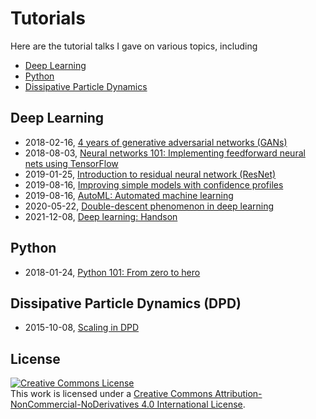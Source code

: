 # Tutorials

Here are the tutorial talks I gave on various topics, including

- [Deep Learning](#deep-learning)
- [Python](#python)
- [Dissipative Particle Dynamics](#dissipative-particle-dynamics-dpd)

## Deep Learning

- 2018-02-16, [4 years of generative adversarial networks (GANs)](20180216_GAN/gan.pdf)
- 2018-08-03, [Neural networks 101: Implementing feedforward neural nets using TensorFlow](20180803_neural_network/nn_tutorial.pdf)
- 2019-01-25, [Introduction to residual neural network (ResNet)](20190125_ResNet/ResNet.pdf)
- 2019-08-16, [Improving simple models with confidence profiles](20190816_ProfWeight/ProfWeight.pdf)
- 2019-08-16, [AutoML: Automated machine learning](20190816_autoML/autoML.pdf)
- 2020-05-22, [Double-descent phenomenon in deep learning](20200522_double_descent/double_descent.pdf)
- 2021-12-08, [Deep learning: Handson](20211208_deep_learning_handson/deep_learning_handson.pdf)

## Python

- 2018-01-24, [Python 101: From zero to hero](20180124_Python/python_tutorial.pdf)

## Dissipative Particle Dynamics (DPD)

- 2015-10-08, [Scaling in DPD](20151008_DPD_scaling/DPD_scaling.pdf)

## License

<a rel="license" href="http://creativecommons.org/licenses/by-nc-nd/4.0/"><img alt="Creative Commons License" style="border-width:0" src="https://i.creativecommons.org/l/by-nc-nd/4.0/88x31.png" /></a><br />This work is licensed under a <a rel="license" href="http://creativecommons.org/licenses/by-nc-nd/4.0/">Creative Commons Attribution-NonCommercial-NoDerivatives 4.0 International License</a>.
